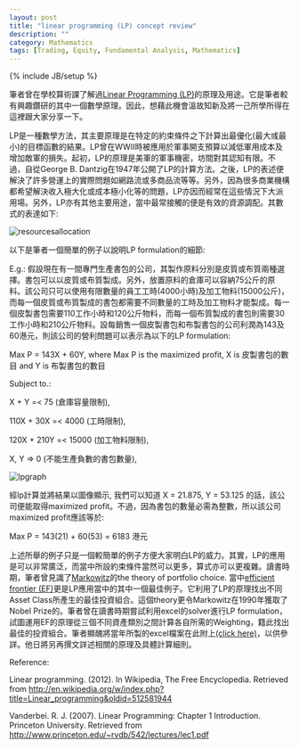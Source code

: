 ```yaml
---
layout: post
title: "linear programming (LP) concept review"
description: ""
category: Mathematics
tags: [Trading, Equity, Fundamental Analysis, Mathematics]
---
```

{% include JB/setup %}

筆者曾在學校算術課了解過[Linear Programming (LP)](http://en.wikipedia.org/wiki/Linear_programming)的原理及用途。它是筆者較有興趣鑽研的其中一個數學原理。因此，想藉此機會溫故知新及將一己所學所得在這裡跟大家分享一下。

LP是一種數學方法，其主要原理是在特定的約束條件之下計算出最優化(最大彧最小)的目標函數的結果。LP曾在WWII時被應用於軍事開支預算以減低軍用成本及增加敵軍的損失。起初，LP的原理是美軍的軍事機密，坊間對其認知有限。不過，自從George B. Dantzig在1947年公開了LP的計算方法。之後，LP的表述便解決了許多營運上的實際問題如網路流或多商品流等等。另外，因為很多商業機構都希望解決收入極大化或成本極小化等的問題，LP亦因而經常在這些情況下大派用場。另外，LP亦有其他主要用途，當中最常接觸的便是有效的資源調配。其數式的表達如下:

![resourcesallocation](http://ryancheng.s3.amazonaws.com/Linear%20Programming/resourcesallocatelpmathexpress.png)

以下是筆者一個簡單的例子以說明LP formulation的細節:

E.g.:
假設現在有一間專門生產書包的公司，其製作原料分別是皮質或布質兩種選擇。書包可以以皮質或布質製成。另外，放置原料的倉庫可以容納75公斤的原料。該公司只可以使用有限數量的員工工時(4000小時)及加工物料(15000公斤)，而每一個皮質或布質製成的書包都需要不同數量的工時及加工物料才能製成。每一個皮製書包需要110工作小時和120公斤物料，而每一個布質製成的書包則需要30工作小時和210公斤物料。設每銷售一個皮製書包和布製書包的公司利潤為143及60港元，則該公司的營利問題可以表示為以下的LP formulation:

Max P = 143X + 60Y, where Max P is the maximized profit, X is 皮製書包的數目 and Y is 布製書包的數目

Subject to.:

X + Y =< 75  		(倉庫容量限制),

110X + 30X =< 4000	(工時限制),

120X + 210Y =< 15000	(加工物料限制),

X, Y => 0			(不能生產負數的書包數量),

![lpgraph](http://ryancheng.s3.amazonaws.com/Linear%20Programming/lpgraph.png)

經lp計算並將結果以圖像顯示, 我們可以知道 X = 21.875, Y = 53.125 的話，該公司便能取得maximized profit。不過，因為書包的數量必需為整數，所以該公司maximized profit應該等於:

Max P = 143(21) + 60(53) = 6183 港元

上述所舉的例子只是一個較簡單的例子方便大家明白LP的威力。其實，LP的應用是可以非常廣泛，而當中所設約束條件當然可以更多，算式亦可以更複雜。讀書時期，筆者曾見識了[Markowitz]( http://en.wikipedia.org/wiki/Harry_Markowitz)的the theory of portfolio choice. 當中[efficient frontier (EF)]( http://en.wikipedia.org/wiki/Modern_portfolio_theory)更是LP應用當中的其中一個最佳例子。它利用了LP的原理找出不同Asset Class所產生的最佳投資組合。這個theory更令Markowitz在1990年獲取了Nobel Prize的。筆者曾在讀書時期嘗試利用excel的solver進行LP formulation，試圖運用EF的原理從三個不同資產類別之間計算各自所需的Weighting，籍此找出最佳的投資組合。筆者顯醜將當年所製的excel檔案在此附上[(click here)]( http://ryancheng.s3.amazonaws.com/Linear%20Programming/MPT.xls)，以供參詳。他日將另再撰文詳述相關的原理及具體計算細則。

Reference:

Linear programming. (2012). In Wikipedia, The Free Encyclopedia. Retrieved from http://en.wikipedia.org/w/index.php?title=Linear_programming&oldid=512581944

Vanderbei. R. J. (2007). Linear Programming: Chapter 1 Introduction. Princeton University. Retrieved from http://www.princeton.edu/~rvdb/542/lectures/lec1.pdf


